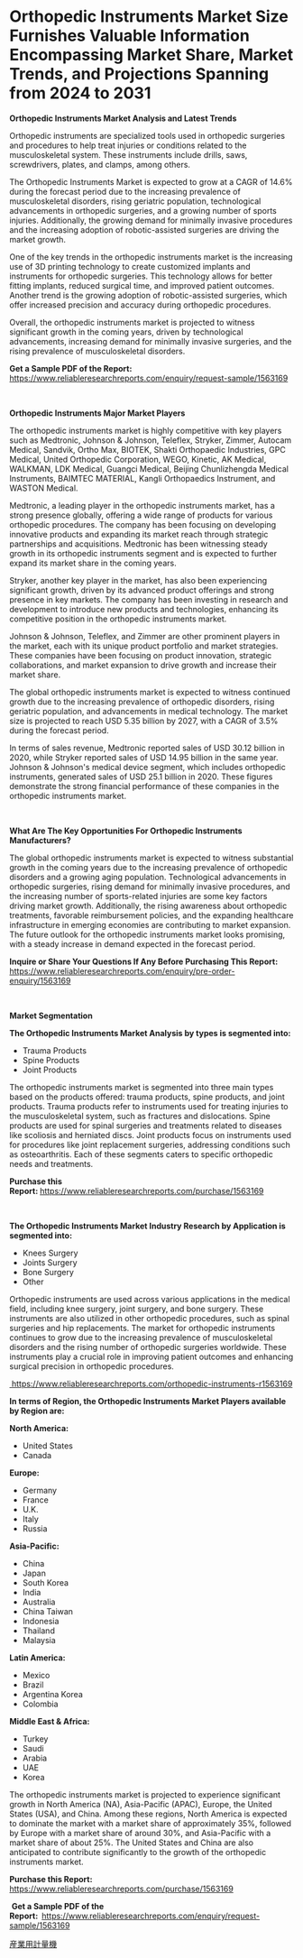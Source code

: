 <p><h1>Orthopedic Instruments Market Size Furnishes Valuable Information Encompassing Market Share, Market Trends, and Projections Spanning from 2024 to 2031</h1></p><p><strong>Orthopedic Instruments Market Analysis and Latest Trends</strong></p>
<p><p>Orthopedic instruments are specialized tools used in orthopedic surgeries and procedures to help treat injuries or conditions related to the musculoskeletal system. These instruments include drills, saws, screwdrivers, plates, and clamps, among others.</p><p>The Orthopedic Instruments Market is expected to grow at a CAGR of 14.6% during the forecast period due to the increasing prevalence of musculoskeletal disorders, rising geriatric population, technological advancements in orthopedic surgeries, and a growing number of sports injuries. Additionally, the growing demand for minimally invasive procedures and the increasing adoption of robotic-assisted surgeries are driving the market growth.</p><p>One of the key trends in the orthopedic instruments market is the increasing use of 3D printing technology to create customized implants and instruments for orthopedic surgeries. This technology allows for better fitting implants, reduced surgical time, and improved patient outcomes. Another trend is the growing adoption of robotic-assisted surgeries, which offer increased precision and accuracy during orthopedic procedures.</p><p>Overall, the orthopedic instruments market is projected to witness significant growth in the coming years, driven by technological advancements, increasing demand for minimally invasive surgeries, and the rising prevalence of musculoskeletal disorders.</p></p>
<p><strong>Get a Sample PDF of the Report:&nbsp;</strong> <a href="https://www.reliableresearchreports.com/enquiry/request-sample/1563169">https://www.reliableresearchreports.com/enquiry/request-sample/1563169</a></p>
<p>&nbsp;</p>
<p><strong>Orthopedic Instruments Major Market Players</strong></p>
<p><p>The orthopedic instruments market is highly competitive with key players such as Medtronic, Johnson & Johnson, Teleflex, Stryker, Zimmer, Autocam Medical, Sandvik, Ortho Max, BIOTEK, Shakti Orthopaedic Industries, GPC Medical, United Orthopedic Corporation, WEGO, Kinetic, AK Medical, WALKMAN, LDK Medical, Guangci Medical, Beijing Chunlizhengda Medical Instruments, BAIMTEC MATERIAL, Kangli Orthopaedics Instrument, and WASTON Medical.</p><p>Medtronic, a leading player in the orthopedic instruments market, has a strong presence globally, offering a wide range of products for various orthopedic procedures. The company has been focusing on developing innovative products and expanding its market reach through strategic partnerships and acquisitions. Medtronic has been witnessing steady growth in its orthopedic instruments segment and is expected to further expand its market share in the coming years.</p><p>Stryker, another key player in the market, has also been experiencing significant growth, driven by its advanced product offerings and strong presence in key markets. The company has been investing in research and development to introduce new products and technologies, enhancing its competitive position in the orthopedic instruments market.</p><p>Johnson & Johnson, Teleflex, and Zimmer are other prominent players in the market, each with its unique product portfolio and market strategies. These companies have been focusing on product innovation, strategic collaborations, and market expansion to drive growth and increase their market share.</p><p>The global orthopedic instruments market is expected to witness continued growth due to the increasing prevalence of orthopedic disorders, rising geriatric population, and advancements in medical technology. The market size is projected to reach USD 5.35 billion by 2027, with a CAGR of 3.5% during the forecast period.</p><p>In terms of sales revenue, Medtronic reported sales of USD 30.12 billion in 2020, while Stryker reported sales of USD 14.95 billion in the same year. Johnson & Johnson's medical device segment, which includes orthopedic instruments, generated sales of USD 25.1 billion in 2020. These figures demonstrate the strong financial performance of these companies in the orthopedic instruments market.</p></p>
<p>&nbsp;</p>
<p><strong>What Are The Key Opportunities For Orthopedic Instruments Manufacturers?</strong></p>
<p><p>The global orthopedic instruments market is expected to witness substantial growth in the coming years due to the increasing prevalence of orthopedic disorders and a growing aging population. Technological advancements in orthopedic surgeries, rising demand for minimally invasive procedures, and the increasing number of sports-related injuries are some key factors driving market growth. Additionally, the rising awareness about orthopedic treatments, favorable reimbursement policies, and the expanding healthcare infrastructure in emerging economies are contributing to market expansion. The future outlook for the orthopedic instruments market looks promising, with a steady increase in demand expected in the forecast period.</p></p>
<p><strong>Inquire or Share Your Questions If Any Before Purchasing This Report:</strong> <a href="https://www.reliableresearchreports.com/enquiry/pre-order-enquiry/1563169">https://www.reliableresearchreports.com/enquiry/pre-order-enquiry/1563169</a></p>
<p>&nbsp;</p>
<p><strong>Market Segmentation</strong></p>
<p><strong>The Orthopedic Instruments Market Analysis by types is segmented into:</strong></p>
<p><ul><li>Trauma Products</li><li>Spine Products</li><li>Joint Products</li></ul></p>
<p><p>The orthopedic instruments market is segmented into three main types based on the products offered: trauma products, spine products, and joint products. Trauma products refer to instruments used for treating injuries to the musculoskeletal system, such as fractures and dislocations. Spine products are used for spinal surgeries and treatments related to diseases like scoliosis and herniated discs. Joint products focus on instruments used for procedures like joint replacement surgeries, addressing conditions such as osteoarthritis. Each of these segments caters to specific orthopedic needs and treatments.</p></p>
<p><strong>Purchase this Report:&nbsp;</strong><a href="https://www.reliableresearchreports.com/purchase/1563169">https://www.reliableresearchreports.com/purchase/1563169</a></p>
<p>&nbsp;</p>
<p><strong>The Orthopedic Instruments Market Industry Research by Application is segmented into:</strong></p>
<p><ul><li>Knees Surgery</li><li>Joints Surgery</li><li>Bone Surgery</li><li>Other</li></ul></p>
<p><p>Orthopedic instruments are used across various applications in the medical field, including knee surgery, joint surgery, and bone surgery. These instruments are also utilized in other orthopedic procedures, such as spinal surgeries and hip replacements. The market for orthopedic instruments continues to grow due to the increasing prevalence of musculoskeletal disorders and the rising number of orthopedic surgeries worldwide. These instruments play a crucial role in improving patient outcomes and enhancing surgical precision in orthopedic procedures.</p></p>
<p><a href="https://www.reliableresearchreports.com/orthopedic-instruments-r1563169">&nbsp;https://www.reliableresearchreports.com/orthopedic-instruments-r1563169</a></p>
<p><strong>In terms of Region, the Orthopedic Instruments Market Players available by Region are:</strong></p>
<p>
    <p> <strong> North America: </strong>
        <ul>
            <li>United States</li>
            <li>Canada</li>
        </ul>
        </p> 
    <p> <strong> Europe: </strong>
        <ul>
            <li>Germany</li>
            <li>France</li>
            <li>U.K.</li>
            <li>Italy</li>
            <li>Russia</li>
        </ul>
        </p> 
    <p> <strong> Asia-Pacific: </strong>
        <ul>
            <li>China</li>
            <li>Japan</li>
            <li>South Korea</li>
            <li>India</li>
            <li>Australia</li>
            <li>China Taiwan</li>
            <li>Indonesia</li>
            <li>Thailand</li>
            <li>Malaysia</li>
        </ul>
        </p> 
    <p> <strong> Latin America: </strong>
        <ul>
            <li>Mexico</li>
            <li>Brazil</li>
            <li>Argentina Korea</li>
            <li>Colombia</li>
        </ul>
        </p> 
    <p> <strong> Middle East & Africa: </strong>
        <ul>
            <li>Turkey</li>
            <li>Saudi</li>
            <li>Arabia</li>
            <li>UAE</li>
            <li>Korea</li>
        </ul>
    </p>
    </p>
<p><p>The orthopedic instruments market is projected to experience significant growth in North America (NA), Asia-Pacific (APAC), Europe, the United States (USA), and China. Among these regions, North America is expected to dominate the market with a market share of approximately 35%, followed by Europe with a market share of around 30%, and Asia-Pacific with a market share of about 25%. The United States and China are also anticipated to contribute significantly to the growth of the orthopedic instruments market.</p></p>
<p><strong>Purchase this Report: </strong><a href="https://www.reliableresearchreports.com/purchase/1563169">https://www.reliableresearchreports.com/purchase/1563169</a></p>
<p>&nbsp;<strong>Get a Sample PDF of the Report:&nbsp;&nbsp;</strong><a href="https://www.reliableresearchreports.com/enquiry/request-sample/1563169">https://www.reliableresearchreports.com/enquiry/request-sample/1563169</a></p>
<p><strong></strong></p>
<p><p><a href="https://github.com/deonnorth8/Market-Research-Report-List-1/blob/main/700440951153.md">産業用計量機</a></p></p>